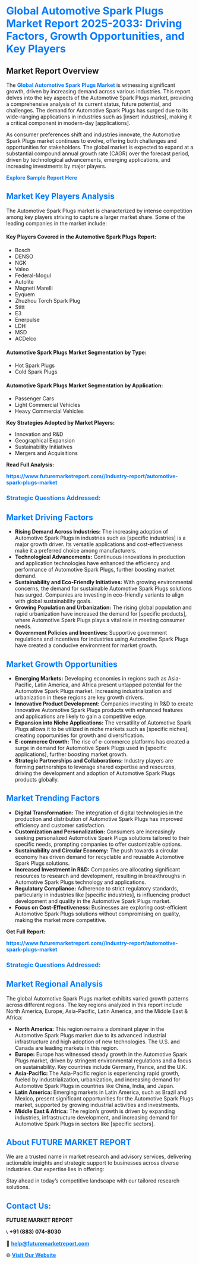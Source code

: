 <h1 style="color: #007BFF;">Global Automotive Spark Plugs Market Report 2025-2033: Driving Factors, Growth Opportunities, and Key Players</h1>

<section id="overview">
<h2>Market Report Overview</h2>
<p>The <a href="https://www.futuremarketreport.com//industry-report/automotive-spark-plugs-market" style="color: #007BFF; text-decoration: none;"><strong>Global Automotive Spark Plugs Market</strong></a> is witnessing significant growth, driven by increasing demand across various industries. This report delves into the key aspects of the Automotive Spark Plugs market, providing a comprehensive analysis of its current status, future potential, and challenges. The demand for Automotive Spark Plugs has surged due to its wide-ranging applications in industries such as [insert industries], making it a critical component in modern-day [applications].</p>
<p>As consumer preferences shift and industries innovate, the Automotive Spark Plugs market continues to evolve, offering both challenges and opportunities for stakeholders. The global market is expected to expand at a substantial compound annual growth rate (CAGR) over the forecast period, driven by technological advancements, emerging applications, and increasing investments by major players.</p>
</section>

<section id="overview">
<p><a href="https://www.futuremarketreport.com//request-sample/reportId=87483" style="color: #007BFF; text-decoration: none;"><strong>Explore Sample Report Here</strong></a></p>
</section>

<section id="key-players">
<h2 style="color: #007BFF;">Market Key Players Analysis</h2>
<p>The Automotive Spark Plugs market is characterized by intense competition among key players striving to capture a larger market share. Some of the leading companies in the market include:</p>
<h4>Key Players Covered in the Automotive Spark Plugs Report:</h4>
<ul><li>Bosch</li><li>DENSO</li><li>NGK</li><li>Valeo</li><li>Federal-Mogul</li><li>Autolite</li><li>Magneti Marelli</li><li>Eyquem</li><li>Zhuzhou Torch Spark Plug</li><li>Stitt</li><li>E3</li><li>Enerpulse</li><li>LDH</li><li>MSD</li><li>ACDelco</li></ul>
<h4>Automotive Spark Plugs Market Segmentation by Type:</h4>
<ul><li>Hot Spark Plugs</li><li>Cold Spark Plugs</li></ul>

<h4>Automotive Spark Plugs Market Segmentation by Application:</h4>
<ul><li>Passenger Cars</li><li>Light Commercial Vehicles</li><li>Heavy Commercial Vehicles</li></ul>
<p><strong>Key Strategies Adopted by Market Players:</strong></p>
<ul>
<li>Innovation and R&D</li>
<li>Geographical Expansion</li>
<li>Sustainability Initiatives</li>
<li>Mergers and Acquisitions</li>
</ul>
</section>

<section>
<p><strong>Read Full Analysis: </strong></p><a href="https://www.futuremarketreport.com//industry-report/automotive-spark-plugs-market" style="color: #007BFF; text-decoration: none;"><strong>https://www.futuremarketreport.com//industry-report/automotive-spark-plugs-market</strong></a>
<h3 style="color: #007BFF;">Strategic Questions Addressed:</h3>
</section>

<section id="driving-factors">
<h2 style="color: #007BFF;">Market Driving Factors</h2>
<ul>
<li><strong>Rising Demand Across Industries:</strong> The increasing adoption of Automotive Spark Plugs in industries such as [specific industries] is a major growth driver. Its versatile applications and cost-effectiveness make it a preferred choice among manufacturers.</li>
<li><strong>Technological Advancements:</strong> Continuous innovations in production and application technologies have enhanced the efficiency and performance of Automotive Spark Plugs, further boosting market demand.</li>
<li><strong>Sustainability and Eco-Friendly Initiatives:</strong> With growing environmental concerns, the demand for sustainable Automotive Spark Plugs solutions has surged. Companies are investing in eco-friendly variants to align with global sustainability goals.</li>
<li><strong>Growing Population and Urbanization:</strong> The rising global population and rapid urbanization have increased the demand for [specific products], where Automotive Spark Plugs plays a vital role in meeting consumer needs.</li>
<li><strong>Government Policies and Incentives:</strong> Supportive government regulations and incentives for industries using Automotive Spark Plugs have created a conducive environment for market growth.</li>
</ul>
</section>

<section id="growth-opportunities">
<h2 style="color: #007BFF;">Market Growth Opportunities</h2>
<ul>
<li><strong>Emerging Markets:</strong> Developing economies in regions such as Asia-Pacific, Latin America, and Africa present untapped potential for the Automotive Spark Plugs market. Increasing industrialization and urbanization in these regions are key growth drivers.</li>
<li><strong>Innovative Product Development:</strong> Companies investing in R&D to create innovative Automotive Spark Plugs products with enhanced features and applications are likely to gain a competitive edge.</li>
<li><strong>Expansion into Niche Applications:</strong> The versatility of Automotive Spark Plugs allows it to be utilized in niche markets such as [specific niches], creating opportunities for growth and diversification.</li>
<li><strong>E-commerce Growth:</strong> The rise of e-commerce platforms has created a surge in demand for Automotive Spark Plugs used in [specific applications], further boosting market growth.</li>
<li><strong>Strategic Partnerships and Collaborations:</strong> Industry players are forming partnerships to leverage shared expertise and resources, driving the development and adoption of Automotive Spark Plugs products globally.</li>
</ul>
</section>

<section id="trending-factors">
<h2 style="color: #007BFF;">Market Trending Factors</h2>
<ul>
<li><strong>Digital Transformation:</strong> The integration of digital technologies in the production and distribution of Automotive Spark Plugs has improved efficiency and customer satisfaction.</li>
<li><strong>Customization and Personalization:</strong> Consumers are increasingly seeking personalized Automotive Spark Plugs solutions tailored to their specific needs, prompting companies to offer customizable options.</li>
<li><strong>Sustainability and Circular Economy:</strong> The push towards a circular economy has driven demand for recyclable and reusable Automotive Spark Plugs solutions.</li>
<li><strong>Increased Investment in R&D:</strong> Companies are allocating significant resources to research and development, resulting in breakthroughs in Automotive Spark Plugs technology and applications.</li>
<li><strong>Regulatory Compliance:</strong> Adherence to strict regulatory standards, particularly in industries like [specific industries], is influencing product development and quality in the Automotive Spark Plugs market.</li>
<li><strong>Focus on Cost-Effectiveness:</strong> Businesses are exploring cost-efficient Automotive Spark Plugs solutions without compromising on quality, making the market more competitive.</li>
</ul>
</section>

<section>
<p><strong>Get Full Report: </strong></p><a href="https://www.futuremarketreport.com//industry-report/automotive-spark-plugs-market" style="color: #007BFF; text-decoration: none;"><strong>https://www.futuremarketreport.com//industry-report/automotive-spark-plugs-market</strong></a>
<h3 style="color: #007BFF;">Strategic Questions Addressed:</h3>
</section>


<section id="regional-analysis">
<h2 style="color: #007BFF;">Market Regional Analysis</h2>
<p>The global Automotive Spark Plugs market exhibits varied growth patterns across different regions. The key regions analyzed in this report include North America, Europe, Asia-Pacific, Latin America, and the Middle East & Africa:</p>
<ul>
<li><strong>North America:</strong> This region remains a dominant player in the Automotive Spark Plugs market due to its advanced industrial infrastructure and high adoption of new technologies. The U.S. and Canada are leading markets in this region.</li>
<li><strong>Europe:</strong> Europe has witnessed steady growth in the Automotive Spark Plugs market, driven by stringent environmental regulations and a focus on sustainability. Key countries include Germany, France, and the U.K.</li>
<li><strong>Asia-Pacific:</strong> The Asia-Pacific region is experiencing rapid growth, fueled by industrialization, urbanization, and increasing demand for Automotive Spark Plugs in countries like China, India, and Japan.</li>
<li><strong>Latin America:</strong> Emerging markets in Latin America, such as Brazil and Mexico, present significant opportunities for the Automotive Spark Plugs market, supported by growing industrial activities and investments.</li>
<li><strong>Middle East & Africa:</strong> The region’s growth is driven by expanding industries, infrastructure development, and increasing demand for Automotive Spark Plugs in sectors like [specific sectors].</li>
</ul>
</section>

<footer>
<h2 style="color: #007BFF;">About FUTURE MARKET REPORT</h2>
<p>We are a trusted name in market research and advisory services, delivering actionable insights and strategic support to businesses across diverse industries. Our expertise lies in offering:</p>

<p>Stay ahead in today’s competitive landscape with our tailored research solutions.</p>

<h2 style="color: #007BFF;">Contact Us:</h2>
<p><strong>FUTURE MARKET REPORT</strong></p>
<p>📞 <strong>+91 (883) 074-8030</strong></p>
<p>📧 <strong><a href="mailto:help@futuremarketreport.com" style="color: #007BFF;">help@futuremarketreport.com</a></strong></p>
<p>🌐 <strong><a href="https://www.futuremarketreport.com/" style="color: #007BFF;">Visit Our Website</a></strong></p>
</footer>